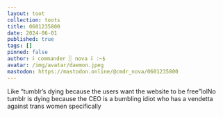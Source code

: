 ```yaml
---
layout: toot
collection: toots
title: 0601235800
date: 2024-06-01
published: true
tags: []
pinned: false
author: ⸸ commander ░ nova ⸸ :~$
avatar: /img/avatar/daemon.jpeg
mastodon: https://mastodon.online/@cmdr_nova/0601235800
---
```


Like “tumblr’s dying because the users want the website to be free”lolNo tumblr is dying because the CEO is a bumbling idiot who has a vendetta against trans women specifically
